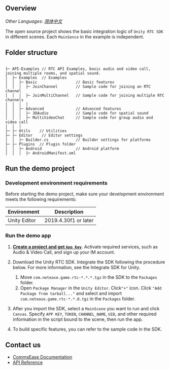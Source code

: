 ## Overview

_Other Languages: [简体中文](README_zh_CN.md)_

The open source project shows the basic integration logic of `Unity RTC SDK` in different scenes. Each `MainSence` in the example is independent.

## Folder structure

```

├─ API-Examples // RTC API Examples, basic audio and video call, joining multiple rooms, and spatial sound.
│  ├─ Examples  // Examples
│  │  ├─ Basic                 // Basic features
│  │  │  ├─ JoinChannel        // Sample code for joining an RTC channel
│  │  │  ├─ JoinMultiChannel   // Sample code for joining multiple RTC channels
│  │  │  │
│  │  ├─ Advanced              // Advanced features
│  │  │  ├─ 3DAudio            // Sample code for spatial sound
│  │  │  ├─ MultiVideoChat     // Sample code for group audio and video call
│  │  │
├─ ├─ Utils    // Utilities
├─ ├─ Editor    // Editor settings
│  │  ├─ Builder.cs            // Builder settings for platforms
├─ ├─ Plugins  // Plugin folder
│  │  ├─ Android               // Android platform
│  │  │  ├─ AndroidManifest.xml
```

## Run the demo project

### Development environment requirements

Before starting the demo project, make sure your development environment meets the following requirements:

| Environment | Description |
|--------|--------|
| Unity Editor | 2019.4.30f1 or later |

### Run the demo app

1. [**Create a project and get `App Key`**](https://doc.yunxin.163.com/nertc/docs/DE3NDM0NTI?platform=unity). Activate required services, such as Audio & Video Call, and sign up your IM account.

2. Download the Unity RTC SDK. Integrate the SDK following the procedure below. For more information, see the Integrate SDK for Unity.
	1. Move `com.netease.game.rtc-*.*.*.tgz` in the SDK to the `Packages` folder.
	2. Open `Package Manager` in the `Unity Editor`. Click`"+"` icon. Click `"Add Package from tarball..."` and select and import `com.netease.game.rtc-*.*.0.tgz` in the `Packages` folder.

3. After you import the SDK, select a `MainScene` you want to run and click `Canvas`. Specify `APP KEY`, `TOKEN`, `CHANNEL_NAME`, `UID`, and other required information in the script bound to the scene, then run the app.

4. To build specific features, you can refer to the sample code in the SDK.

## Contact us

- [CommsEase Documentation](https://doc.commsease.com/en/DeveloperContest/docs/home-page?platform=undefined)
- [API Reference](https://doc.commsease.com/docs/interface/NERTC_SDK/en/Latest/Unity/index.html)

